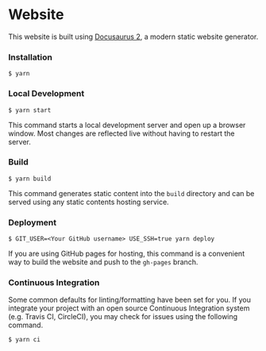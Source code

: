 # Website

This website is built using [Docusaurus 2](https://v2.docusaurus.io/), a
modern static website generator.

### Installation

```
$ yarn
```

### Local Development

```
$ yarn start
```

This command starts a local development server and open up a browser window.
Most changes are reflected live without having to restart the server.

### Build

```
$ yarn build
```

This command generates static content into the `build` directory and can be
served using any static contents hosting service.

### Deployment

```
$ GIT_USER=<Your GitHub username> USE_SSH=true yarn deploy
```

If you are using GitHub pages for hosting, this command is a convenient way to
build the website and push to the `gh-pages` branch.

### Continuous Integration

Some common defaults for linting/formatting have been set for you. If you
integrate your project with an open source Continuous Integration system (e.g.
Travis CI, CircleCI), you may check for issues using the following command.

```
$ yarn ci
```
